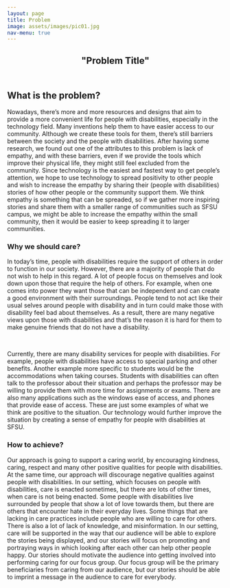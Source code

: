 ```yaml
---
layout: page
title: Problem
image: assets/images/pic01.jpg
nav-menu: true
---
```


<!-- Main -->
<div id="main" class="alt">

<!-- One -->
<section id="one">
	<div class="inner">
		<header class="major">
			<h1>"Problem Title"</h1>
		</header>

<!-- Content -->
<h2 id="content">What is the problem?</h2>
<p>Nowadays, there’s more and more resources and designs that aim to provide a more convenient life for people with disabilities, especially in the technology field. Many inventions help them to have easier access to our community. Although we create these tools for them, there’s still barriers between the society and the people with disabilities. After having some research, we found out one of the attributes to this problem is lack of empathy, and with these barriers, even if we provide the tools which improve their physical life, they might still feel excluded from the community. Since technology is the easiest and fastest way to get people’s attention, we hope to use technology to spread positivity to other people and wish to increase the empathy by sharing their (people with disabilities) stories of how other people or the community support them. We think empathy is something that can be spreaded, so if we gather more inspiring stories and share them with a smaller range of communities such as SFSU campus, we might be able to increase the empathy within the small community, then it would be easier to keep spreading it to larger communities.</p>
		
<div class="row">
	<div class="6u 12u$(small)">
		<h3>Why we should care?</h3>
		<p>In today’s time, people with disabilities require the support of others in order to function in our society. However, there are a majority of people that do not wish to help in this regard. A lot of people focus on themselves and look down upon those that require the help of others. For example, when one comes into power they want those that can be independent and can create a good environment with their surroundings. People tend to not act like their usual selves around people with disability and in turn could make those with disability feel bad about themselves. As a result, there are many negative views upon those with disabilities and that’s the reason it is hard for them to make genuine friends that do not have a disability.</p>
		<br/>
		<p>Currently, there are many disability services for people with disabilities. For example, people with disabilities have access to special parking and other benefits. Another example more specific to students would be the accommodations when taking courses. Students with disabilities can often talk to the professor about their situation and perhaps the professor may be willing to provide them with more time for assignments or exams. There are also many applications such as the windows ease of access, and phones that provide ease of access. These are just some examples of what we think are positive to the situation. Our technology would further improve the situation by creating a sense of empathy for people with disabilities at SFSU.</p>
	</div>
	<div class="6u$ 12u$(small)">
		<h3>How to achieve?</h3>
		<p>Our approach is going to support a caring world, by encouraging kindness, caring, respect and many other positive qualities for people with disabilities. At the same time, our approach will discourage negative qualities against people with disabilities. In our setting, which focuses on people with disabilities, care is enacted sometimes, but there are lots of other times, when care is not being enacted. Some people with disabilities live surrounded by people that show a lot of love towards them, but there are others that encounter hate in their everyday lives. Some things that are lacking in care practices include people who are willing to care for others. There is also a lot of lack of knowledge, and misinformation. In our setting, care will be supported in the way that our audience will be able to explore the stories being displayed, and our stories will focus on promoting and portraying ways in which looking after each other can help other people happy. Our stories should motivate the audience into getting involved into performing caring for our focus group. Our focus group will be the primary beneficiaries from caring from our audience, but our stories should be able to imprint a message in the audience to care for everybody.</p>
	</div>
</div>


</div>
</section>

</div>
